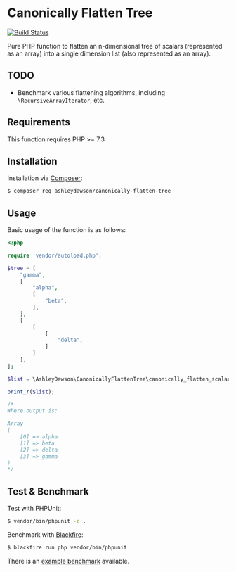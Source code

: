 Canonically Flatten Tree
========================

[![Build Status](https://travis-ci.org/AshleyDawson/CanonicallyFlattenTree.svg?branch=master)](https://travis-ci.org/AshleyDawson/CanonicallyFlattenTree)

Pure PHP function to flatten an n-dimensional tree of scalars (represented as an array) into
a single dimension list (also represented as an array).

TODO
----

* Benchmark various flattening algorithms, including `\RecursiveArrayIterator`, etc.

Requirements
------------

This function requires PHP >= 7.3

Installation
------------

Installation via [Composer](https://getcomposer.org/):

```bash
$ composer req ashleydawson/canonically-flatten-tree
```

Usage
-----

Basic usage of the function is as follows:

```php
<?php

require 'vendor/autoload.php';

$tree = [
    "gamma", 
    [
        "alpha", 
        [
            "beta",
        ],
    ], 
    [
        [
            [
                "delta",
            ]
        ]
    ],
];

$list = \AshleyDawson\CanonicallyFlattenTree\canonically_flatten_scalar_tree($tree);

print_r($list);

/*
Where output is:

Array
(
    [0] => alpha
    [1] => beta
    [2] => delta
    [3] => gamma
)
*/
```

Test & Benchmark
----------------

Test with PHPUnit:

```bash 
$ vendor/bin/phpunit -c .
```

Benchmark with [Blackfire](https://blackfire.io/):

```bash
$ blackfire run php vendor/bin/phpunit 
```

There is an [example benchmark](https://blackfire.io/profiles/3c6772a5-8c64-477d-9f8a-c80698ad9ff9/graph) available.
